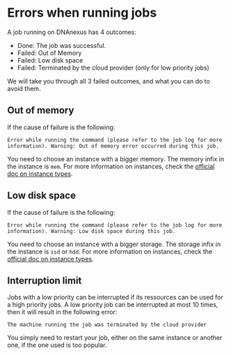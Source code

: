 # Errors when running jobs

A job running on DNAnexus has 4 outcomes:

* Done: The job was successful.
* Failed: Out of Memory
* Failed: Low disk space
* Failed: Terminated by the cloud provider (only for low priority jobs)

We will take you through all 3 failed outcomes, and what you can do to avoid them.

## Out of memory

If the cause of failure is the following:

```text
Error while running the command (please refer to the job log for more information). Warning: Out of memory error occurred during this job.
```

You need to choose an instance with a bigger memory. The memory infix in the instance is `mem`. For more information on instances, check the [official doc on instance types](https://documentation.dnanexus.com/developer/api/running-analyses/instance-types).

## Low disk space

If the cause of failure is the following:

```text
Error while running the command (please refer to the job log for more information). Warning: Low disk space during this job.
```

You need to choose an instance with a bigger storage. The storage infix in the instance is `ssd` or `hdd`. For more information on instances, check the [official doc on instance types](https://documentation.dnanexus.com/developer/api/running-analyses/instance-types).

## Interruption limit

Jobs with a low priority can be interrupted if its ressources can be used for a high priority jobs. A low priority job can be interrupted at most 10 times, then it will result in the following error:

```text
The machine running the job was terminated by the cloud provider
```

You simply need to restart your job, either on the same instance or another one, if the one used is too popular.
